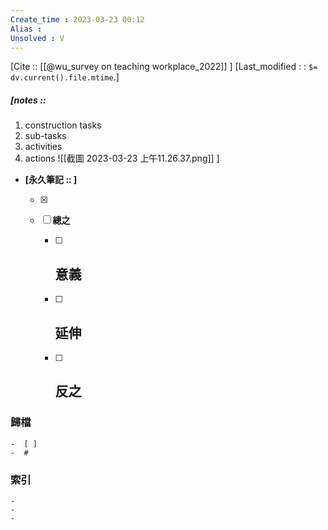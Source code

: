 ```yaml
---
Create_time : 2023-03-23 00:12
Alias : 
Unsolved : V
---
```

[Cite :: [[@wu_survey on teaching workplace_2022]] ]
[Last_modified : : `$= dv.current().file.mtime`.]
##### [notes ::   
1. construction tasks
2. sub-tasks
3. activities
4. actions
![[截圖 2023-03-23 上午11.26.37.png]]
]

- **[永久筆記 :: ]**
	
	- [x]
	
	- [ ] **總之**
		
		- [ ] **意義**
			-
		
		- [ ] **延伸**
			- 
		
		- [ ] **反之**
			-
		


### 歸檔 
	-  [ ]
	-  #

### 索引
	-
	-
	-
	
